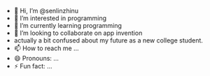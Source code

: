 - 👋 Hi, I’m @senlinzhinu
- 👀 I’m interested in programming
- 🌱 I’m currently learning programming
- 💞️ I’m looking to collaborate on app invention
- actually a bit confused about my future as a new college student.
- 📫 How to reach me ...
- 😄 Pronouns: ...
- ⚡ Fun fact: ...

<!---
senlinzhinu/senlinzhinu is a ✨ special ✨ repository because its `README.md` (this file) appears on your GitHub profile.
You can click the Preview link to take a look at your changes.
--->
